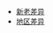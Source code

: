 - [新老差异](https://shinzoqchiuq.github.io/gninpou-tutorial/内部差异/新老差异.html)
- [地区差异](https://shinzoqchiuq.github.io/gninpou-tutorial/内部差异/地区差异.html)

